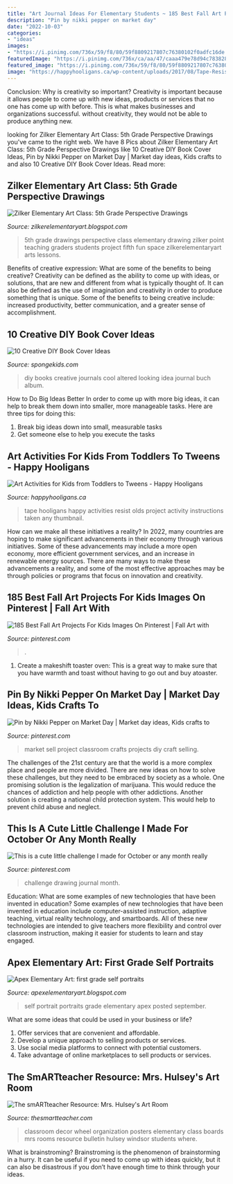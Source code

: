 ```yaml
---
title: "Art Journal Ideas For Elementary Students ~ 185 Best Fall Art Projects For Kids Images On Pinterest"
description: "Pin by nikki pepper on market day"
date: "2022-10-03"
categories:
- "ideas"
images:
- "https://i.pinimg.com/736x/59/f8/80/59f8809217807c76380102f0adfc16de.jpg"
featuredImage: "https://i.pinimg.com/736x/ca/aa/47/caaa479e78d94c783828198f0fda4804--market-day-ideas-kids-market.jpg"
featured_image: "https://i.pinimg.com/736x/59/f8/80/59f8809217807c76380102f0adfc16de.jpg"
image: "https://happyhooligans.ca/wp-content/uploads/2017/08/Tape-Resist-Art-for-5-10-Year-Olds-Happy-Hooligans-.jpg"
---
```



Conclusion: Why is creativity so important?
Creativity is important because it allows people to come up with new ideas, products or services that no one has come up with before. This is what makes businesses and organizations successful. without creativity, they would not be able to produce anything new.

	

		
looking for Zilker Elementary Art Class: 5th Grade Perspective Drawings you've came to the right web. We have 8 Pics about Zilker Elementary Art Class: 5th Grade Perspective Drawings like 10 Creative DIY Book Cover Ideas, Pin by Nikki Pepper on Market Day | Market day ideas, Kids crafts to and also 10 Creative DIY Book Cover Ideas. Read more:
		
    
## Zilker Elementary Art Class: 5th Grade Perspective Drawings

<img loading=lazy src="http://4.bp.blogspot.com/-pTfJkZyN1-4/UHXIc7FS1eI/AAAAAAAABjk/FS2BP-SKArY/s1600/IMG_0156.jpg" onerror="this.onerror=null;this.src='https://tse1.mm.bing.net/th?id=OIP.26-PNJWVWKluFaINl5ZoWAHaFj&amp;pid=15.1';" alt="Zilker Elementary Art Class: 5th Grade Perspective Drawings">

_Source: zilkerelementaryart.blogspot.com_

>5th grade drawings perspective class elementary drawing zilker point teaching graders students project fifth fun space zilkerelementaryart arts lessons. 

	

Benefits of creative expression: What are some of the benefits to being creative?
Creativity can be defined as the ability to come up with ideas, or solutions, that are new and different from what is typically thought of. It can also be defined as the use of imagination and creativity in order to produce something that is unique. Some of the benefits to being creative include: increased productivity, better communication, and a greater sense of accomplishment.

    
## 10 Creative DIY Book Cover Ideas

<img loading=lazy src="http://spongekids.com/wp-content/uploads/2014/09/diy-book-cover-ideas/4-old-books-make-great-journals.jpg" onerror="this.onerror=null;this.src='https://tse4.mm.bing.net/th?id=OIP.eWOE_esJZnOiewwDMmULugHaJ4&amp;pid=15.1';" alt="10 Creative DIY Book Cover Ideas">

_Source: spongekids.com_

>diy books creative journals cool altered looking idea journal buch album. 

	

How to Do Big Ideas Better
In order to come up with more big ideas, it can help to break them down into smaller, more manageable tasks. Here are three tips for doing this:
1. Break big ideas down into small, measurable tasks
2. Get someone else to help you execute the tasks

    
## Art Activities For Kids From Toddlers To Tweens - Happy Hooligans

<img loading=lazy src="https://happyhooligans.ca/wp-content/uploads/2017/08/Tape-Resist-Art-for-5-10-Year-Olds-Happy-Hooligans-.jpg" onerror="this.onerror=null;this.src='https://tse3.mm.bing.net/th?id=OIP.TNDMMWv6L3i5wm9kx849PQHaLH&amp;pid=15.1';" alt="Art Activities for Kids from Toddlers to Tweens - Happy Hooligans">

_Source: happyhooligans.ca_

>tape hooligans happy activities resist olds project activity instructions taken any thumbnail. 

	

How can we make all these initiatives a reality?
In 2022, many countries are hoping to make significant advancements in their economy through various initiatives. Some of these advancements may include a more open economy, more efficient government services, and an increase in renewable energy sources. There are many ways to make these advancements a reality, and some of the most effective approaches may be through policies or programs that focus on innovation and creativity.

    
## 185 Best Fall Art Projects For Kids Images On Pinterest | Fall Art With

<img loading=lazy src="https://i.pinimg.com/736x/59/f8/80/59f8809217807c76380102f0adfc16de.jpg" onerror="this.onerror=null;this.src='https://tse1.mm.bing.net/th?id=OIP.TFR-9Rv-6EMuyo8sOcZNHAHaJ3&amp;pid=15.1';" alt="185 Best Fall Art Projects For Kids Images On Pinterest | Fall Art with">

_Source: pinterest.com_

>. 

	

1. Create a makeshift toaster oven: This is a great way to make sure that you have warmth and toast without having to go out and buy atoaster.

    
## Pin By Nikki Pepper On Market Day | Market Day Ideas, Kids Crafts To

<img loading=lazy src="https://i.pinimg.com/736x/ca/aa/47/caaa479e78d94c783828198f0fda4804--market-day-ideas-kids-market.jpg" onerror="this.onerror=null;this.src='https://tse4.mm.bing.net/th?id=OIP.qo2OOyuWblLFLIuRucu-rAHaJ4&amp;pid=15.1';" alt="Pin by Nikki Pepper on Market Day | Market day ideas, Kids crafts to">

_Source: pinterest.com_

>market sell project classroom crafts projects diy craft selling. 

	

The challenges of the 21st century are that the world is a more complex place and people are more divided. There are new ideas on how to solve these challenges, but they need to be embraced by society as a whole. One promising solution is the legalization of marijuana. This would reduce the chances of addiction and help people with other addictions. Another solution is creating a national child protection system. This would help to prevent child abuse and neglect.

    
## This Is A Cute Little Challenge I Made For October Or Any Month Really

<img loading=lazy src="https://i.pinimg.com/736x/b4/b6/32/b4b632599d998ebc273bb23c3e622647.jpg" onerror="this.onerror=null;this.src='https://tse3.mm.bing.net/th?id=OIP.VLT5AqpPQlfn67JLd3BAYgHaNK&amp;pid=15.1';" alt="This is a cute little challenge I made for October or any month really">

_Source: pinterest.com_

>challenge drawing journal month. 

	

Education: What are some examples of new technologies that have been invented in education?
Some examples of new technologies that have been invented in education include computer-assisted instruction, adaptive teaching, virtual reality technology, and smartboards. All of these new technologies are intended to give teachers more flexibility and control over classroom instruction, making it easier for students to learn and stay engaged.

    
## Apex Elementary Art: First Grade Self Portraits

<img loading=lazy src="https://4.bp.blogspot.com/-Czm3Kc3Rv_4/UFdICT7Bb2I/AAAAAAAABto/ik5gwrAVLrs/s1600/1+sp+5.jpeg" onerror="this.onerror=null;this.src='https://tse3.mm.bing.net/th?id=OIP.-zRZqO5u6Qe6rq3F5aGi0gHaJ6&amp;pid=15.1';" alt="Apex Elementary Art: first grade self portraits">

_Source: apexelementaryart.blogspot.com_

>self portrait portraits grade elementary apex posted september. 

	

What are some ideas that could be used in your business or life?
1. Offer services that are convenient and affordable.
2. Develop a unique approach to selling products or services.
3. Use social media platforms to connect with potential customers. 
4. Take advantage of online marketplaces to sell products or services.

    
## The SmARTteacher Resource: Mrs. Hulsey&#039;s Art Room

<img loading=lazy src="http://supplies.thesmartteacher.com.s3.amazonaws.com/assets/exchange/P1010736.JPG" onerror="this.onerror=null;this.src='https://tse1.mm.bing.net/th?id=OIP.BIFlr0JhwqELlyuRHatbogHaJ4&amp;pid=15.1';" alt="The smARTteacher Resource: Mrs. Hulsey&#039;s Art Room">

_Source: thesmartteacher.com_

>classroom decor wheel organization posters elementary class boards mrs rooms resource bulletin hulsey windsor students where. 

	

What is brainstroming? Brainstroming is the phenomenon of brainstorming in a hurry. It can be useful if you need to come up with ideas quickly, but it can also be disastrous if you don’t have enough time to think through your ideas.

